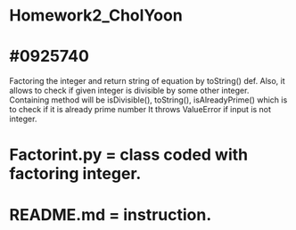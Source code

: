 Homework2_CholYoon
==================
#0925740
==================

Factoring the integer and return string of equation by toString() def. 
Also, it allows to check if given integer is divisible by some other integer.
Containing method will be isDivisible(), toString(), isAlreadyPrime() which is to check if it is already prime number
It throws ValueError if input is not integer.

Factorint.py = class coded with factoring integer.
=
README.md = instruction.
=
